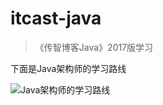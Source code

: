 # itcast-java
> 《传智博客Java》2017版学习

下面是Java架构师的学习路线

![Java架构师的学习路线](https://i.loli.net/2019/04/16/5cb5c56bd1473.jpg)
